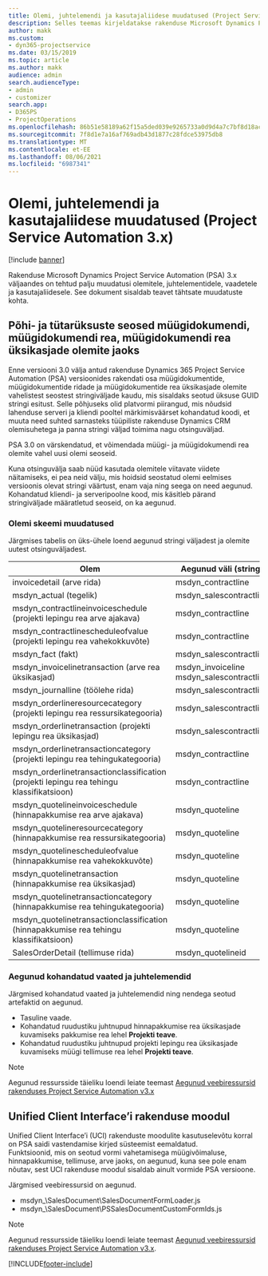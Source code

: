 ```yaml
---
title: Olemi, juhtelemendi ja kasutajaliidese muudatused (Project Service Automation 3.x)
description: Selles teemas kirjeldatakse rakenduse Microsoft Dynamics Project Service Automation 3.x lahenduse muudatusi.
author: makk
ms.custom:
- dyn365-projectservice
ms.date: 03/15/2019
ms.topic: article
ms.author: makk
audience: admin
search.audienceType:
- admin
- customizer
search.app:
- D365PS
- ProjectOperations
ms.openlocfilehash: 86b51e58189a62f15a5ded039e9265733a0d9d4a7c7bf8d18ac46aadf1d2a931
ms.sourcegitcommit: 7f8d1e7a16af769adb43d1877c28fdce53975db8
ms.translationtype: MT
ms.contentlocale: et-EE
ms.lasthandoff: 08/06/2021
ms.locfileid: "6987341"
---
```

# <a name="entity-control-and-user-interface-changes-project-service-automation-3x"></a>Olemi, juhtelemendi ja kasutajaliidese muudatused (Project Service Automation 3.x)

[!include [banner](../../includes/psa-now-project-operations.md)]


Rakenduse Microsoft Dynamics Project Service Automation (PSA) 3.x väljaandes on tehtud palju muudatusi olemitele, juhtelementidele, vaadetele ja kasutajaliidesele. See dokument sisaldab teavet tähtsate muudatuste kohta.

## <a name="parent-child-relationships-for-sales-document-sales-document-line-sales-document-line-detail-entities"></a>Põhi- ja tütarüksuste seosed müügidokumendi, müügidokumendi rea, müügidokumendi rea üksikasjade olemite jaoks
Enne versiooni 3.0 välja antud rakenduse Dynamics 365 Project Service Automation (PSA) versioonides rakendati osa müügidokumentide, müügidokumentide ridade ja müügidokumentide rea üksikasjade olemite vahelistest seostest stringiväljade kaudu, mis sisaldaks seotud üksuse GUID stringi esitust. Selle põhjuseks olid platvormi piirangud, mis nõudsid lahenduse serveri ja kliendi pooltel märkimisväärset kohandatud koodi, et muuta need suhted sarnasteks tüüpiliste rakenduse Dynamics CRM olemisuhetega ja panna stringi väljad toimima nagu otsinguväljad.

PSA 3.0 on värskendatud, et võimendada müügi- ja müügidokumendi rea olemite vahel uusi olemi seoseid.

Kuna otsinguvälja saab nüüd kasutada olemitele viitavate viidete näitamiseks, ei pea neid välju, mis hoidsid seostatud olemi eelmises versioonis olevat stringi väärtust, enam vaja ning seega on need aegunud. Kohandatud kliendi- ja serveripoolne kood, mis käsitleb pärand stringiväljade määratletud seoseid, on ka aegunud.

### <a name="entity-schema-changes"></a>Olemi skeemi muudatused
Järgmises tabelis on üks-ühele loend aegunud stringi väljadest ja olemite uutest otsinguväljadest. 

 Olem |   Aegunud väli (string) | Uus väli (otsinguväli)
--- | --- | ---
invoicedetail (arve rida) |  msdyn_contractline |    msdyn_contractlineid
msdyn_actual (tegelik) | msdyn_salescontractline |   msdyn_salescontractlineid
msdyn_contractlineinvoiceschedule (projekti lepingu rea arve ajakava) |    msdyn_contractline |    msdyn_contractlineid
msdyn_contractlinescheduleofvalue (projekti lepingu rea vahekokkuvõte) |   msdyn_contractline |    msdyn_contractlineid
msdyn_fact (fakt) | msdyn_salescontractline |   msdyn_salescontractlineid
msdyn_invoicelinetransaction (arve rea üksikasjad) | msdyn_invoiceline <br> msdyn_salescontractline | msdyn_invoicelineid <br> msdyn_salescontractlineid
msdyn_journalline (töölehe rida) |  msdyn_salescontractline |   msdyn_salescontractlineid
msdyn_orderlineresourcecategory (projekti lepingu rea ressursikategooria) | msdyn_salescontractline |   msdyn_contractlineid
msdyn_orderlinetransaction (projekti lepingu rea üksikasjad) | msdyn_salescontractline |   msdyn_salescontractlineid
msdyn_orderlinetransactioncategory (projekti lepingu rea tehingukategooria) |   msdyn_contractline |    msdyn_contractlineid
msdyn_orderlinetransactionclassification (projekti lepingu rea tehingu klassifikatsioon) |   msdyn_contractline |    msdyn_contractlineid
msdyn_quotelineinvoiceschedule (hinnapakkumise rea arve ajakava) |  msdyn_quoteline |   msdyn_quotelineid
msdyn_quotelineresourcecategory (hinnapakkumise rea ressursikategooria) |    msdyn_quoteline |   msdyn_quotelineid
msdyn_quotelinescheduleofvalue (hinnapakkumise rea vahekokkuvõte) | msdyn_quoteline |   msdyn_quotelineid
msdyn_quotelinetransaction (hinnapakkumise rea üksikasjad) |    msdyn_quoteline |   msdyn_quotelineid
msdyn_quotelinetransactioncategory (hinnapakkumise rea tehingukategooria) |  msdyn_quoteline |   msdyn_quotelineid
msdyn_quotelinetransactionclassification (hinnapakkumise rea tehingu klassifikatsioon) |  msdyn_quoteline |   msdyn_quotelineid
SalesOrderDetail (tellimuse rida) | msdyn_quotelineid | msdyn_quoteline 

### <a name="deprecated-custom-views-and-controls"></a>Aegunud kohandatud vaated ja juhtelemendid
Järgmised kohandatud vaated ja juhtelemendid ning nendega seotud artefaktid on aegunud.

- Tasuline vaade.
- Kohandatud ruudustiku juhtnupud hinnapakkumise rea üksikasjade kuvamiseks pakkumise rea lehel **Projekti teave**.
- Kohandatud ruudustiku juhtnupud projekti lepingu rea üksikasjade kuvamiseks müügi tellimuse rea lehel **Projekti teave**.

> [!NOTE]
> Aegunud ressursside täieliku loendi leiate teemast [Aegunud veebiressursid rakenduses Project Service Automation v3.x](../developer-guides/web-resources-deprecated-v3.x.md)

## <a name="unified-client-interface-app-module"></a>Unified Client Interface’i rakenduse moodul
Unified Client Interface’i (UCI) rakenduste moodulite kasutuselevõtu korral on PSA saidi vastendamise kirjed süsteemist eemaldatud.  
Funktsioonid, mis on seotud vormi vahetamisega müügivõimaluse, hinnapakkumise, tellimuse, arve jaoks, on aegunud, kuna see pole enam nõutav, sest UCI rakenduse moodul sisaldab ainult vormide PSA versioone.  

Järgmised veebiressursid on aegunud.

- msdyn_\SalesDocument\SalesDocumentFormLoader.js
- msdyn_\SalesDocument\PSSalesDocumentCustomFormIds.js

> [!NOTE]
> Aegunud ressursside täieliku loendi leiate teemast [Aegunud veebiressursid rakenduses Project Service Automation v3.x](../developer-guides/web-resources-deprecated-v3.x.md).




[!INCLUDE[footer-include](../../includes/footer-banner.md)]